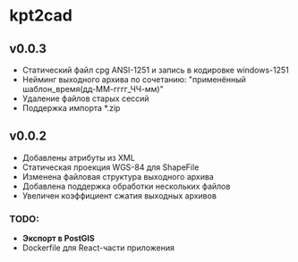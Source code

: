 # kpt2cad

## v0.0.3

- Статический файл cpg ANSI-1251 и запись в кодировке windows-1251
- Нейминг выходного архива по сочетанию: "применённый шаблон_время(дд-ММ-гггг_ЧЧ-мм)"
- Удаление файлов старых сессий
- Поддержка импорта *.zip

## v0.0.2

- Добавлены атрибуты из XML
- Статическая проекция WGS-84 для ShapeFile
- Изменена файловая структура выходного архива
- Добавлена поддержка обработки нескольких файлов
- Увеличен коэффициент сжатия выходных архивов 

### TODO:

- **Экспорт в PostGIS**
- Dockerfile для React-части приложения